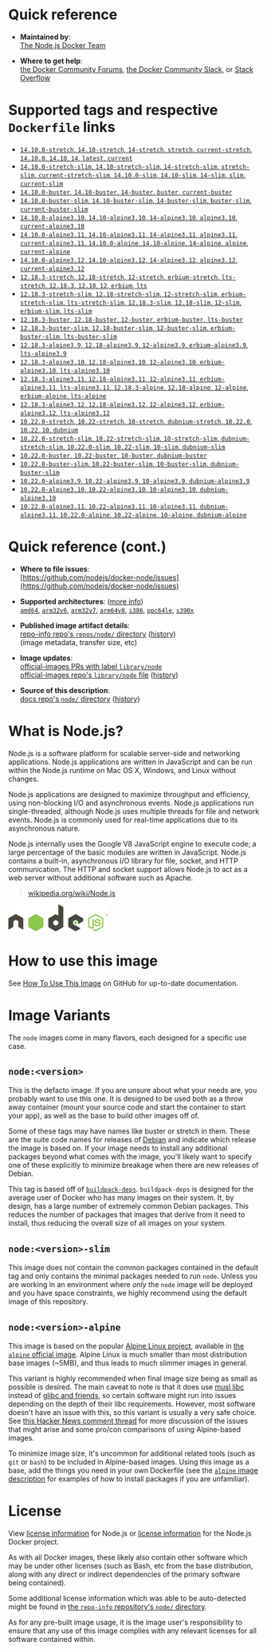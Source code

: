 <!--

********************************************************************************

WARNING:

    DO NOT EDIT "node/README.md"

    IT IS AUTO-GENERATED

    (from the other files in "node/" combined with a set of templates)

********************************************************************************

-->

# Quick reference

-	**Maintained by**:  
	[The Node.js Docker Team](https://github.com/nodejs/docker-node)

-	**Where to get help**:  
	[the Docker Community Forums](https://forums.docker.com/), [the Docker Community Slack](https://dockr.ly/slack), or [Stack Overflow](https://stackoverflow.com/search?tab=newest&q=docker)

# Supported tags and respective `Dockerfile` links

-	[`14.10.0-stretch`, `14.10-stretch`, `14-stretch`, `stretch`, `current-stretch`, `14.10.0`, `14.10`, `14`, `latest`, `current`](https://github.com/nodejs/docker-node/blob/6614c14c32d34e703d53bd6fb73ab2299deb2f83/14/stretch/Dockerfile)
-	[`14.10.0-stretch-slim`, `14.10-stretch-slim`, `14-stretch-slim`, `stretch-slim`, `current-stretch-slim`, `14.10.0-slim`, `14.10-slim`, `14-slim`, `slim`, `current-slim`](https://github.com/nodejs/docker-node/blob/6614c14c32d34e703d53bd6fb73ab2299deb2f83/14/stretch-slim/Dockerfile)
-	[`14.10.0-buster`, `14.10-buster`, `14-buster`, `buster`, `current-buster`](https://github.com/nodejs/docker-node/blob/6614c14c32d34e703d53bd6fb73ab2299deb2f83/14/buster/Dockerfile)
-	[`14.10.0-buster-slim`, `14.10-buster-slim`, `14-buster-slim`, `buster-slim`, `current-buster-slim`](https://github.com/nodejs/docker-node/blob/6614c14c32d34e703d53bd6fb73ab2299deb2f83/14/buster-slim/Dockerfile)
-	[`14.10.0-alpine3.10`, `14.10-alpine3.10`, `14-alpine3.10`, `alpine3.10`, `current-alpine3.10`](https://github.com/nodejs/docker-node/blob/6614c14c32d34e703d53bd6fb73ab2299deb2f83/14/alpine3.10/Dockerfile)
-	[`14.10.0-alpine3.11`, `14.10-alpine3.11`, `14-alpine3.11`, `alpine3.11`, `current-alpine3.11`, `14.10.0-alpine`, `14.10-alpine`, `14-alpine`, `alpine`, `current-alpine`](https://github.com/nodejs/docker-node/blob/6614c14c32d34e703d53bd6fb73ab2299deb2f83/14/alpine3.11/Dockerfile)
-	[`14.10.0-alpine3.12`, `14.10-alpine3.12`, `14-alpine3.12`, `alpine3.12`, `current-alpine3.12`](https://github.com/nodejs/docker-node/blob/6614c14c32d34e703d53bd6fb73ab2299deb2f83/14/alpine3.12/Dockerfile)
-	[`12.18.3-stretch`, `12.18-stretch`, `12-stretch`, `erbium-stretch`, `lts-stretch`, `12.18.3`, `12.18`, `12`, `erbium`, `lts`](https://github.com/nodejs/docker-node/blob/fdd2b251827817ac7bb4f0b2b082483abff8ea77/12/stretch/Dockerfile)
-	[`12.18.3-stretch-slim`, `12.18-stretch-slim`, `12-stretch-slim`, `erbium-stretch-slim`, `lts-stretch-slim`, `12.18.3-slim`, `12.18-slim`, `12-slim`, `erbium-slim`, `lts-slim`](https://github.com/nodejs/docker-node/blob/fdd2b251827817ac7bb4f0b2b082483abff8ea77/12/stretch-slim/Dockerfile)
-	[`12.18.3-buster`, `12.18-buster`, `12-buster`, `erbium-buster`, `lts-buster`](https://github.com/nodejs/docker-node/blob/fdd2b251827817ac7bb4f0b2b082483abff8ea77/12/buster/Dockerfile)
-	[`12.18.3-buster-slim`, `12.18-buster-slim`, `12-buster-slim`, `erbium-buster-slim`, `lts-buster-slim`](https://github.com/nodejs/docker-node/blob/fdd2b251827817ac7bb4f0b2b082483abff8ea77/12/buster-slim/Dockerfile)
-	[`12.18.3-alpine3.9`, `12.18-alpine3.9`, `12-alpine3.9`, `erbium-alpine3.9`, `lts-alpine3.9`](https://github.com/nodejs/docker-node/blob/fdd2b251827817ac7bb4f0b2b082483abff8ea77/12/alpine3.9/Dockerfile)
-	[`12.18.3-alpine3.10`, `12.18-alpine3.10`, `12-alpine3.10`, `erbium-alpine3.10`, `lts-alpine3.10`](https://github.com/nodejs/docker-node/blob/fdd2b251827817ac7bb4f0b2b082483abff8ea77/12/alpine3.10/Dockerfile)
-	[`12.18.3-alpine3.11`, `12.18-alpine3.11`, `12-alpine3.11`, `erbium-alpine3.11`, `lts-alpine3.11`, `12.18.3-alpine`, `12.18-alpine`, `12-alpine`, `erbium-alpine`, `lts-alpine`](https://github.com/nodejs/docker-node/blob/fdd2b251827817ac7bb4f0b2b082483abff8ea77/12/alpine3.11/Dockerfile)
-	[`12.18.3-alpine3.12`, `12.18-alpine3.12`, `12-alpine3.12`, `erbium-alpine3.12`, `lts-alpine3.12`](https://github.com/nodejs/docker-node/blob/fdd2b251827817ac7bb4f0b2b082483abff8ea77/12/alpine3.12/Dockerfile)
-	[`10.22.0-stretch`, `10.22-stretch`, `10-stretch`, `dubnium-stretch`, `10.22.0`, `10.22`, `10`, `dubnium`](https://github.com/nodejs/docker-node/blob/744e358d7ddee039618e304f98b9f979152ecced/10/stretch/Dockerfile)
-	[`10.22.0-stretch-slim`, `10.22-stretch-slim`, `10-stretch-slim`, `dubnium-stretch-slim`, `10.22.0-slim`, `10.22-slim`, `10-slim`, `dubnium-slim`](https://github.com/nodejs/docker-node/blob/744e358d7ddee039618e304f98b9f979152ecced/10/stretch-slim/Dockerfile)
-	[`10.22.0-buster`, `10.22-buster`, `10-buster`, `dubnium-buster`](https://github.com/nodejs/docker-node/blob/744e358d7ddee039618e304f98b9f979152ecced/10/buster/Dockerfile)
-	[`10.22.0-buster-slim`, `10.22-buster-slim`, `10-buster-slim`, `dubnium-buster-slim`](https://github.com/nodejs/docker-node/blob/744e358d7ddee039618e304f98b9f979152ecced/10/buster-slim/Dockerfile)
-	[`10.22.0-alpine3.9`, `10.22-alpine3.9`, `10-alpine3.9`, `dubnium-alpine3.9`](https://github.com/nodejs/docker-node/blob/744e358d7ddee039618e304f98b9f979152ecced/10/alpine3.9/Dockerfile)
-	[`10.22.0-alpine3.10`, `10.22-alpine3.10`, `10-alpine3.10`, `dubnium-alpine3.10`](https://github.com/nodejs/docker-node/blob/744e358d7ddee039618e304f98b9f979152ecced/10/alpine3.10/Dockerfile)
-	[`10.22.0-alpine3.11`, `10.22-alpine3.11`, `10-alpine3.11`, `dubnium-alpine3.11`, `10.22.0-alpine`, `10.22-alpine`, `10-alpine`, `dubnium-alpine`](https://github.com/nodejs/docker-node/blob/744e358d7ddee039618e304f98b9f979152ecced/10/alpine3.11/Dockerfile)

# Quick reference (cont.)

-	**Where to file issues**:  
	[https://github.com/nodejs/docker-node/issues](https://github.com/nodejs/docker-node/issues)

-	**Supported architectures**: ([more info](https://github.com/docker-library/official-images#architectures-other-than-amd64))  
	[`amd64`](https://hub.docker.com/r/amd64/node/), [`arm32v6`](https://hub.docker.com/r/arm32v6/node/), [`arm32v7`](https://hub.docker.com/r/arm32v7/node/), [`arm64v8`](https://hub.docker.com/r/arm64v8/node/), [`i386`](https://hub.docker.com/r/i386/node/), [`ppc64le`](https://hub.docker.com/r/ppc64le/node/), [`s390x`](https://hub.docker.com/r/s390x/node/)

-	**Published image artifact details**:  
	[repo-info repo's `repos/node/` directory](https://github.com/docker-library/repo-info/blob/master/repos/node) ([history](https://github.com/docker-library/repo-info/commits/master/repos/node))  
	(image metadata, transfer size, etc)

-	**Image updates**:  
	[official-images PRs with label `library/node`](https://github.com/docker-library/official-images/pulls?q=label%3Alibrary%2Fnode)  
	[official-images repo's `library/node` file](https://github.com/docker-library/official-images/blob/master/library/node) ([history](https://github.com/docker-library/official-images/commits/master/library/node))

-	**Source of this description**:  
	[docs repo's `node/` directory](https://github.com/docker-library/docs/tree/master/node) ([history](https://github.com/docker-library/docs/commits/master/node))

# What is Node.js?

Node.js is a software platform for scalable server-side and networking applications. Node.js applications are written in JavaScript and can be run within the Node.js runtime on Mac OS X, Windows, and Linux without changes.

Node.js applications are designed to maximize throughput and efficiency, using non-blocking I/O and asynchronous events. Node.js applications run single-threaded, although Node.js uses multiple threads for file and network events. Node.js is commonly used for real-time applications due to its asynchronous nature.

Node.js internally uses the Google V8 JavaScript engine to execute code; a large percentage of the basic modules are written in JavaScript. Node.js contains a built-in, asynchronous I/O library for file, socket, and HTTP communication. The HTTP and socket support allows Node.js to act as a web server without additional software such as Apache.

> [wikipedia.org/wiki/Node.js](https://en.wikipedia.org/wiki/Node.js)

![logo](https://raw.githubusercontent.com/docker-library/docs/01c12653951b2fe592c1f93a13b4e289ada0e3a1/node/logo.png)

# How to use this image

See [How To Use This Image](https://github.com/nodejs/docker-node/blob/master/README.md#how-to-use-this-image) on GitHub for up-to-date documentation.

# Image Variants

The `node` images come in many flavors, each designed for a specific use case.

## `node:<version>`

This is the defacto image. If you are unsure about what your needs are, you probably want to use this one. It is designed to be used both as a throw away container (mount your source code and start the container to start your app), as well as the base to build other images off of.

Some of these tags may have names like buster or stretch in them. These are the suite code names for releases of [Debian](https://wiki.debian.org/DebianReleases) and indicate which release the image is based on. If your image needs to install any additional packages beyond what comes with the image, you'll likely want to specify one of these explicitly to minimize breakage when there are new releases of Debian.

This tag is based off of [`buildpack-deps`](https://hub.docker.com/_/buildpack-deps/). `buildpack-deps` is designed for the average user of Docker who has many images on their system. It, by design, has a large number of extremely common Debian packages. This reduces the number of packages that images that derive from it need to install, thus reducing the overall size of all images on your system.

## `node:<version>-slim`

This image does not contain the common packages contained in the default tag and only contains the minimal packages needed to run `node`. Unless you are working in an environment where *only* the `node` image will be deployed and you have space constraints, we highly recommend using the default image of this repository.

## `node:<version>-alpine`

This image is based on the popular [Alpine Linux project](https://alpinelinux.org), available in [the `alpine` official image](https://hub.docker.com/_/alpine). Alpine Linux is much smaller than most distribution base images (~5MB), and thus leads to much slimmer images in general.

This variant is highly recommended when final image size being as small as possible is desired. The main caveat to note is that it does use [musl libc](https://musl.libc.org) instead of [glibc and friends](https://www.etalabs.net/compare_libcs.html), so certain software might run into issues depending on the depth of their libc requirements. However, most software doesn't have an issue with this, so this variant is usually a very safe choice. See [this Hacker News comment thread](https://news.ycombinator.com/item?id=10782897) for more discussion of the issues that might arise and some pro/con comparisons of using Alpine-based images.

To minimize image size, it's uncommon for additional related tools (such as `git` or `bash`) to be included in Alpine-based images. Using this image as a base, add the things you need in your own Dockerfile (see the [`alpine` image description](https://hub.docker.com/_/alpine/) for examples of how to install packages if you are unfamiliar).

# License

View [license information](https://github.com/nodejs/node/blob/master/LICENSE) for Node.js or [license information](https://github.com/nodejs/docker-node/blob/master/LICENSE) for the Node.js Docker project.

As with all Docker images, these likely also contain other software which may be under other licenses (such as Bash, etc from the base distribution, along with any direct or indirect dependencies of the primary software being contained).

Some additional license information which was able to be auto-detected might be found in [the `repo-info` repository's `node/` directory](https://github.com/docker-library/repo-info/tree/master/repos/node).

As for any pre-built image usage, it is the image user's responsibility to ensure that any use of this image complies with any relevant licenses for all software contained within.
